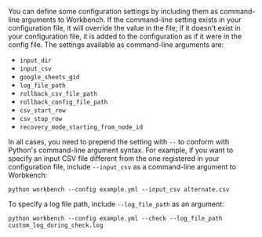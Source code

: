 You can define some configuration settings by including them as command-line arguments to Workbench. If the command-line setting exists in your configuration file, it will override the value in the file; if it doesn't exist in your configuration file, it is added to the configuration as if it were in the config file. The settings available as command-line arguments are:

- `input_dir`
- `input_csv`
- `google_sheets_gid`
- `log_file_path`
- `rollback_csv_file_path`
- `rollback_config_file_path`
- `csv_start_row`
- `csv_stop_row`
- `recovery_mode_starting_from_node_id`

In all cases, you need to prepend the setting with `--` to conform with Python's command-line argument syntax. For example, if you want to specify an input CSV file different from the one registered in your configuration file, include `--input_csv` as a command-line argument to Worbkench:

`python workbench --config example.yml --input_csv alternate.csv`

To specify a log file path, include `--log_file_path` as an argument:

`python workbench --config example.yml --check --log_file_path custom_log_during_check.log`
